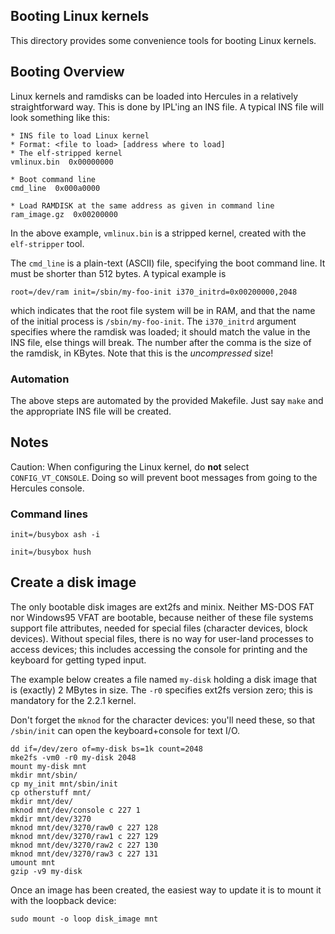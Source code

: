Booting Linux kernels
---------------------
This directory provides some convenience tools for booting Linux
kernels.

## Booting Overview
Linux kernels and ramdisks can be loaded into Hercules in a relatively
straightforward way. This is done by IPL'ing an INS file. A typical
INS file will look something like this:
```
* INS file to load Linux kernel
* Format: <file to load> [address where to load]
* The elf-stripped kernel
vmlinux.bin  0x00000000

* Boot command line
cmd_line  0x000a0000

* Load RAMDISK at the same address as given in command line
ram_image.gz  0x00200000
```

In the above example, `vmlinux.bin` is a stripped kernel, created with
the `elf-stripper` tool.

The `cmd_line` is a plain-text (ASCII) file, specifying the boot
command line. It must be shorter than 512 bytes. A typical example
is
```
root=/dev/ram init=/sbin/my-foo-init i370_initrd=0x00200000,2048
```
which indicates that the root file system will be in RAM, and that the
name of the initial process is `/sbin/my-foo-init`. The `i370_initrd`
argument specifies where the ramdisk was loaded; it should match the
value in the INS file, else things will break. The number after the
comma is the size of the ramdisk, in KBytes. Note that this is the
*uncompressed* size!

### Automation
The above steps are automated by the provided Makefile. Just say `make`
and the appropriate INS file will be created.


## Notes
Caution: When configuring the Linux kernel, do **not** select
`CONFIG_VT_CONSOLE`. Doing so will prevent boot messages from going
to the Hercules console.

### Command lines
`init=/busybox ash -i`

`init=/busybox hush`

## Create a disk image
The only bootable disk images are ext2fs and minix. Neither MS-DOS FAT
nor Windows95 VFAT are bootable, because neither of these file systems
support file attributes, needed for special files (character devices,
block devices). Without special files, there is no way for user-land
processes to access devices; this includes accessing the console for
printing and the keyboard for getting typed input.

The example below creates a file named `my-disk` holding a disk image
that is (exactly) 2 MBytes in size. The `-r0` specifies ext2fs version
zero; this is mandatory for the 2.2.1 kernel.

Don't forget the `mknod` for the character devices: you'll need these,
so that `/sbin/init` can open the keyboard+console for text I/O.
```
dd if=/dev/zero of=my-disk bs=1k count=2048
mke2fs -vm0 -r0 my-disk 2048
mount my-disk mnt
mkdir mnt/sbin/
cp my_init mnt/sbin/init
cp otherstuff mnt/
mkdir mnt/dev/
mknod mnt/dev/console c 227 1
mkdir mnt/dev/3270
mknod mnt/dev/3270/raw0 c 227 128
mknod mnt/dev/3270/raw1 c 227 129
mknod mnt/dev/3270/raw2 c 227 130
mknod mnt/dev/3270/raw3 c 227 131
umount mnt
gzip -v9 my-disk
```

Once an image has been created, the easiest way to update it is to mount
it with the loopback device:
```
sudo mount -o loop disk_image mnt
```

